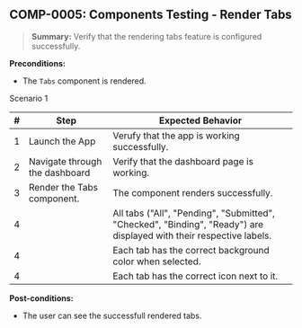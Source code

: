 ## **COMP-0005:** Components Testing - Render Tabs  

> **Summary:** Verify that the rendering tabs feature is configured successfully.  <br>

**Preconditions:** 
- The `Tabs` component is rendered.

Scenario 1 

 | \# | Step | Expected Behavior | 
 |----|------|-------------------|
 |  1 |Launch the App| Verufy that the app is working successfully.|
 |  2 |Navigate through the dashboard | Verify that the dashboard page is working. |
 |  3 |Render the Tabs component. | The component renders successfully.| 
 |  4 |    |All tabs ("All", "Pending", "Submitted", "Checked", "Binding", "Ready") are displayed with their respective labels.   |
 |  4 |    |Each tab has the correct background color when selected.   |
 |  4 |    |Each tab has the correct icon next to it.   |


**Post-conditions:**  
- The user can see the successfull rendered tabs.